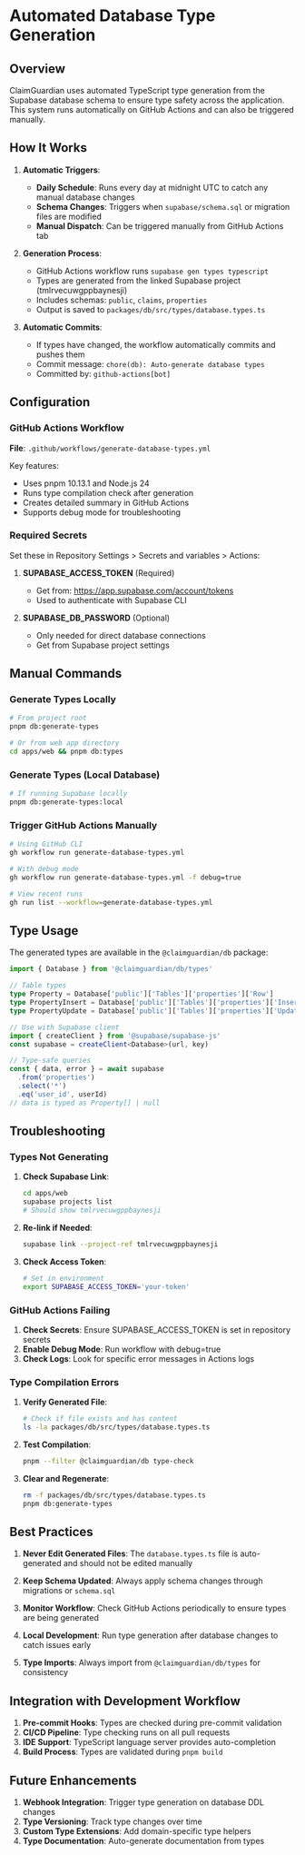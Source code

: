 # Automated Database Type Generation

## Overview

ClaimGuardian uses automated TypeScript type generation from the Supabase database schema to ensure type safety across the application. This system runs automatically on GitHub Actions and can also be triggered manually.

## How It Works

1. **Automatic Triggers**:
   - **Daily Schedule**: Runs every day at midnight UTC to catch any manual database changes
   - **Schema Changes**: Triggers when `supabase/schema.sql` or migration files are modified
   - **Manual Dispatch**: Can be triggered manually from GitHub Actions tab

2. **Generation Process**:
   - GitHub Actions workflow runs `supabase gen types typescript`
   - Types are generated from the linked Supabase project (tmlrvecuwgppbaynesji)
   - Includes schemas: `public`, `claims`, `properties`
   - Output is saved to `packages/db/src/types/database.types.ts`

3. **Automatic Commits**:
   - If types have changed, the workflow automatically commits and pushes them
   - Commit message: `chore(db): Auto-generate database types`
   - Committed by: `github-actions[bot]`

## Configuration

### GitHub Actions Workflow

**File**: `.github/workflows/generate-database-types.yml`

Key features:
- Uses pnpm 10.13.1 and Node.js 24
- Runs type compilation check after generation
- Creates detailed summary in GitHub Actions
- Supports debug mode for troubleshooting

### Required Secrets

Set these in Repository Settings > Secrets and variables > Actions:

1. **SUPABASE_ACCESS_TOKEN** (Required)
   - Get from: https://app.supabase.com/account/tokens
   - Used to authenticate with Supabase CLI

2. **SUPABASE_DB_PASSWORD** (Optional)
   - Only needed for direct database connections
   - Get from Supabase project settings

## Manual Commands

### Generate Types Locally
```bash
# From project root
pnpm db:generate-types

# Or from web app directory
cd apps/web && pnpm db:types
```

### Generate Types (Local Database)
```bash
# If running Supabase locally
pnpm db:generate-types:local
```

### Trigger GitHub Actions Manually
```bash
# Using GitHub CLI
gh workflow run generate-database-types.yml

# With debug mode
gh workflow run generate-database-types.yml -f debug=true

# View recent runs
gh run list --workflow=generate-database-types.yml
```

## Type Usage

The generated types are available in the `@claimguardian/db` package:

```typescript
import { Database } from '@claimguardian/db/types'

// Table types
type Property = Database['public']['Tables']['properties']['Row']
type PropertyInsert = Database['public']['Tables']['properties']['Insert']
type PropertyUpdate = Database['public']['Tables']['properties']['Update']

// Use with Supabase client
import { createClient } from '@supabase/supabase-js'
const supabase = createClient<Database>(url, key)

// Type-safe queries
const { data, error } = await supabase
  .from('properties')
  .select('*')
  .eq('user_id', userId)
// data is typed as Property[] | null
```

## Troubleshooting

### Types Not Generating

1. **Check Supabase Link**:
   ```bash
   cd apps/web
   supabase projects list
   # Should show tmlrvecuwgppbaynesji
   ```

2. **Re-link if Needed**:
   ```bash
   supabase link --project-ref tmlrvecuwgppbaynesji
   ```

3. **Check Access Token**:
   ```bash
   # Set in environment
   export SUPABASE_ACCESS_TOKEN='your-token'
   ```

### GitHub Actions Failing

1. **Check Secrets**: Ensure SUPABASE_ACCESS_TOKEN is set in repository secrets
2. **Enable Debug Mode**: Run workflow with debug=true
3. **Check Logs**: Look for specific error messages in Actions logs

### Type Compilation Errors

1. **Verify Generated File**:
   ```bash
   # Check if file exists and has content
   ls -la packages/db/src/types/database.types.ts
   ```

2. **Test Compilation**:
   ```bash
   pnpm --filter @claimguardian/db type-check
   ```

3. **Clear and Regenerate**:
   ```bash
   rm -f packages/db/src/types/database.types.ts
   pnpm db:generate-types
   ```

## Best Practices

1. **Never Edit Generated Files**: The `database.types.ts` file is auto-generated and should not be edited manually

2. **Keep Schema Updated**: Always apply schema changes through migrations or `schema.sql`

3. **Monitor Workflow**: Check GitHub Actions periodically to ensure types are being generated

4. **Local Development**: Run type generation after database changes to catch issues early

5. **Type Imports**: Always import from `@claimguardian/db/types` for consistency

## Integration with Development Workflow

1. **Pre-commit Hooks**: Types are checked during pre-commit validation
2. **CI/CD Pipeline**: Type checking runs on all pull requests
3. **IDE Support**: TypeScript language server provides auto-completion
4. **Build Process**: Types are validated during `pnpm build`

## Future Enhancements

1. **Webhook Integration**: Trigger type generation on database DDL changes
2. **Type Versioning**: Track type changes over time
3. **Custom Type Extensions**: Add domain-specific type helpers
4. **Type Documentation**: Auto-generate documentation from types
